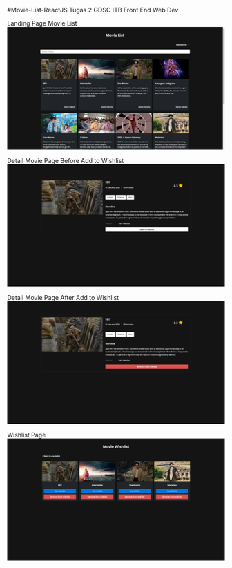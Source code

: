 #Movie-List-ReactJS
Tugas 2 GDSC ITB Front End Web Dev

Landing Page Movie List 
![Halaman Daftar Movie](screenshots/Landing.png)

Detail Movie Page Before Add to Wishlist
![Halaman Detail Movie Before Add](screenshots/Detailmovie'.png)

Detail Movie Page After Add to Wishlist
![Halaman Detail Movie After Add](screenshots/Detail2.png)

Wishlist Page
![Halaman Wishlist](screenshots/Wishlist.png)
